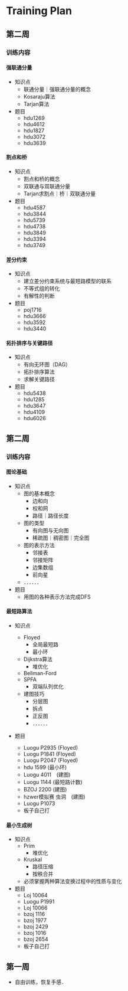 # Training Plan

## 第二周
### 训练内容
#### 强联通分量
- 知识点
  - 联通分量｜强联通分量的概念
  - Kosaraju算法
  - Tarjan算法
- 题目
  - hdu1269
  - hdu4612
  - hdu1827
  - hdu3072
  - hdu3639

#### 割点和桥
- 知识点
  - 割点和桥的概念
  - 双联通与双联通分量
  - Tarjan求割点｜桥｜双联通分量
- 题目
  - hdu4587
  - hdu3844
  - hdu5739
  - hdu4738
  - hdu3849
  - hdu3394
  - hdu3749

#### 差分约束
- 知识点
  - 建立差分约束系统与最短路模型的联系
  - 不等式组的转化
  - 有解性的判断
- 题目
  - poj1716
  - hdu3666
  - hdu3592
  - hdu3440

#### 拓扑排序与关键路径
- 知识点
  - 有向无环图（DAG）
  - 拓扑排序算法
  - 求解关键路径
- 题目
  - hdu5438
  - hdu1285
  - hdu3647
  - hdu4109
  - hdu6026

## 第二周
### 训练内容
#### 图论基础
- 知识点
  - 图的基本概念
    - 边和向
    - 权和网
    - 路径｜路径长度
  - 图的类型
    - 有向图与无向图
    - 稀疏图｜稠密图｜完全图
  - 图的表示方法
    - 邻接表
    - 邻接矩阵
    - 边集数组
    - 前向星
  - ．．．．．．
- 题目
  - 用图的各种表示方法完成DFS
#### 最短路算法
- 知识点
  - Floyed
    - 全局最短路
    - 最小环
  - Dijkstra算法
    - 堆优化
  - Bellman-Ford
  - SPFA
    - 双端队列优化
  - 建图技巧
    - 分层图
    - 拆点
    - 正反图
    - ．．．．．．

- 题目
  - Luogu P2935 (Floyed)
  - Luogu P1841 (Floyed)
  - Luogu P2047 (Floyed)
  - hdu 1599    (最小环)
  - Luogu 4011　(建图)
  - Luogu 1144  (最短路计数)
  - BZOJ 2200   (建图)
  - hzwer模拟赛 虫洞　(建图)
  - Luogu P1073
  - 板子自己打
#### 最小生成树
- 知识点
  - Prim
    - 堆优化
  - Kruskal
    - 路径压缩
    - 按秩合并
  - 必须掌握两种算法变换过程中的性质与变化
- 题目
  - Loj 10064
  - Luogu P1991
  - Loj 10066
  - bzoj 1116
  - bzoj 1977
  - bzoj 2429
  - bzoj 1016
  - bzoj 2654
  - 板子自己打

## 第一周
- 自由训练，恢复手感．